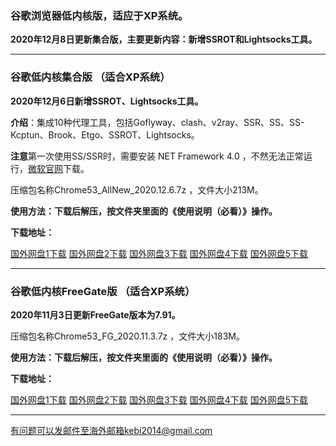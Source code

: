 ### 谷歌浏览器低内核版，适应于XP系统。

**2020年12月8日更新集合版，主要更新内容：新增SSROT和Lightsocks工具。**

***

### 谷歌低内核集合版 （适合XP系统）

**2020年12月6日新增SSROT、Lightsocks工具。**

**介绍**：集成10种代理工具，包括Goflyway、clash、v2ray、SSR、SS、SS-Kcptun、Brook、Etgo、SSROT、Lightsocks。

**注意**第一次使用SS/SSR时，需要安装 NET Framework 4.0 ，不然无法正常运行，[微软官网](https://www.microsoft.com/zh-cn/download/details.aspx?id=17718)下载。

压缩包名称Chrome53_AllNew_2020.12.6.7z ，文件大小213M。

**使用方法：下载后解压，按文件夹里面的《使用说明（必看）》操作。**

**下载地址：**

[国外网盘1下载](https://tr101.free4444.xyz/Chrome53_AllNew_2020.12.6.7z) 
[国外网盘2下载](https://tr61.free4444.xyz/Chrome53_AllNew_2020.12.6.7z) 
[国外网盘3下载](https://tr71.free4444.xyz/Chrome53_AllNew_2020.12.6.7z) 
[国外网盘4下载](https://tr91.free4444.xyz/Chrome53_AllNew_2020.12.6.7z) 
[国外网盘5下载](https://tr51.free4444.xyz/Chrome53_AllNew_2020.12.6.7z) 

***

### 谷歌低内核FreeGate版 （适合XP系统）

**2020年11月3日更新FreeGate版本为7.91。**

压缩包名称Chrome53_FG_2020.11.3.7z ，文件大小183M。

**使用方法：下载后解压，按文件夹里面的《使用说明（必看）》操作。**

**下载地址：**

[国外网盘1下载](https://tr101.free4444.xyz/Chrome53_FG_v2020.11.3.7z) 
[国外网盘2下载](https://tr61.free4444.xyz/Chrome53_FG_v2020.11.3.7z) 
[国外网盘3下载](https://tr71.free4444.xyz/Chrome53_FG_v2020.11.3.7z) 
[国外网盘4下载](https://tr91.free4444.xyz/Chrome53_FG_v2020.11.3.7z) 
[国外网盘5下载](https://tr51.free4444.xyz/Chrome53_FG_v2020.11.3.7z) 


***


有问题可以发邮件至海外邮箱kebi2014@gmail.com
